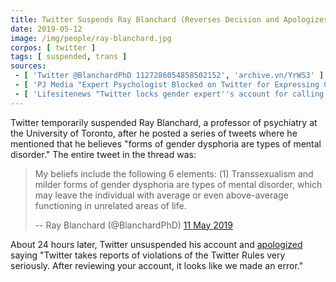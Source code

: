 ```yaml
---
title: Twitter Suspends Ray Blanchard (Reverses Decision and Apologizes)
date: 2019-05-12
image: /img/people/ray-blanchard.jpg
corpos: [ twitter ]
tags: [ suspended, trans ]
sources:
 - [ 'Twitter @BlanchardPhD 1127286054858502152', 'archive.vn/YrWS3' ]
 - [ 'PJ Media "Expert Psychologist Blocked on Twitter for Expressing Clinical Opinion on Transgenderism" by Tyler O''Neil (12 May 2019)', 'archive.vn/XRMcO' ]
 - [ 'Lifesitenews "Twitter locks gender expert''s account for calling transsexualism a mental disorder" by Calvin Freiburger (13 May 2019)', 'archive.vn/lloQM' ]
---
```


Twitter temporarily suspended Ray Blanchard, a professor of psychiatry at the
University of Toronto, after he posted a series of tweets where he mentioned
that he believes "forms of gender dysphoria are types of mental disorder." The
entire tweet in the thread was:
> My beliefs include the following 6 elements: (1) Transsexualism and milder
> forms of gender dysphoria are types of mental disorder, which may leave the
> individual with average or even above-average functioning in unrelated areas
> of life.
>
> -- Ray Blanchard (@BlanchardPhD) [11 May 2019](https://archive.vn/YrWS3)

About 24 hours later, Twitter unsuspended his account and
[apologized](https://archive.vn/MBjDF) saying "Twitter takes reports of
violations of the Twitter Rules very seriously. After reviewing your account,
it looks like we made an error."
